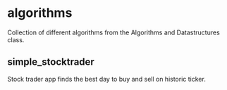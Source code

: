 # algorithms
Collection of different algorithms from the Algorithms and Datastructures class.

## simple_stocktrader
Stock trader app finds the best day to buy and sell on historic ticker.
